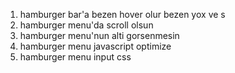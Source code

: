 <!-- PROBLEMLER -->
1. hamburger bar'a bezen hover olur bezen yox ve s
2. hamburger menu'da scroll olsun
3. hamburger menu'nun alti gorsenmesin
4. hamburger menu javascript optimize
5. hamburger menu input css

<!-- sonda responsive -->

<!-- sonra diger sehifeler -->